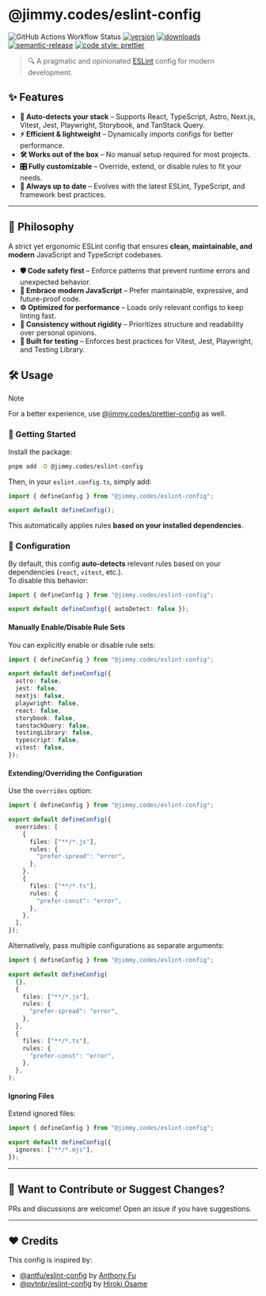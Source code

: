 # @jimmy.codes/eslint-config

![GitHub Actions Workflow Status](https://img.shields.io/github/actions/workflow/status/jimmy-guzman/eslint-config/cd.yml?style=flat-square&logo=github-actions)
[![version](https://img.shields.io/npm/v/@jimmy.codes/eslint-config.svg?logo=npm&style=flat-square)](https://www.npmjs.com/package/@jimmy.codes/eslint-config)
[![downloads](https://img.shields.io/npm/dm/@jimmy.codes/eslint-config.svg?logo=npm&style=flat-square)](http://www.npmtrends.com/@jimmy.codes/eslint-config)
[![semantic-release](https://img.shields.io/badge/%20%20%F0%9F%93%A6%F0%9F%9A%80-semantic--release-e10079.svg?style=flat-square)](https://semantic-release.gitbook.io/semantic-release)
[![code style: prettier](https://img.shields.io/badge/code_style-prettier-ff69b4.svg?style=flat-square&logo=prettier)](https://github.com/prettier/prettier)

> 🔍 A pragmatic and opinionated [ESLint](https://eslint.org) config for modern development.

## **✨ Features**

- **📡 Auto-detects your stack** – Supports React, TypeScript, Astro, Next.js, Vitest, Jest, Playwright, Storybook, and TanStack Query.
- **⚡ Efficient & lightweight** – Dynamically imports configs for better performance.
- **🛠️ Works out of the box** – No manual setup required for most projects.
- **🎛️ Fully customizable** – Override, extend, or disable rules to fit your needs.
- **🔄 Always up to date** – Evolves with the latest ESLint, TypeScript, and framework best practices.

---

## **🚀 Philosophy**

A strict yet ergonomic ESLint config that ensures **clean, maintainable, and modern** JavaScript and TypeScript codebases.

- **🛡️ Code safety first** – Enforce patterns that prevent runtime errors and unexpected behavior.
- **📜 Embrace modern JavaScript** – Prefer maintainable, expressive, and future-proof code.
- **⚙️ Optimized for performance** – Loads only relevant configs to keep linting fast.
- **📏 Consistency without rigidity** – Prioritizes structure and readability over personal opinions.
- **🧪 Built for testing** – Enforces best practices for Vitest, Jest, Playwright, and Testing Library.

## 🛠️ Usage

> [!NOTE]  
> For a better experience, use [@jimmy.codes/prettier-config](https://github.com/jimmy-guzman/prettier-config) as well.

### 🔨 Getting Started

Install the package:

```sh
pnpm add -D @jimmy.codes/eslint-config
```

Then, in your `eslint.config.ts`, simply add:

```mjs
import { defineConfig } from "@jimmy.codes/eslint-config";

export default defineConfig();
```

This automatically applies rules **based on your installed dependencies**.

### 🔧 Configuration

By default, this config **auto-detects** relevant rules based on your dependencies (`react`, `vitest`, etc.).  
To disable this behavior:

```ts
import { defineConfig } from "@jimmy.codes/eslint-config";

export default defineConfig({ autoDetect: false });
```

#### **Manually Enable/Disable Rule Sets**

You can explicitly enable or disable rule sets:

```ts
import { defineConfig } from "@jimmy.codes/eslint-config";

export default defineConfig({
  astro: false,
  jest: false,
  nextjs: false,
  playwright: false,
  react: false,
  storybook: false,
  tanstackQuery: false,
  testingLibrary: false,
  typescript: false,
  vitest: false,
});
```

#### **Extending/Overriding the Configuration**

Use the `overrides` option:

```ts
import { defineConfig } from "@jimmy.codes/eslint-config";

export default defineConfig({
  overrides: [
    {
      files: ["**/*.js"],
      rules: {
        "prefer-spread": "error",
      },
    },
    {
      files: ["**/*.ts"],
      rules: {
        "prefer-const": "error",
      },
    },
  ],
});
```

Alternatively, pass multiple configurations as separate arguments:

```ts
import { defineConfig } from "@jimmy.codes/eslint-config";

export default defineConfig(
  {},
  {
    files: ["**/*.js"],
    rules: {
      "prefer-spread": "error",
    },
  },
  {
    files: ["**/*.ts"],
    rules: {
      "prefer-const": "error",
    },
  },
);
```

#### **Ignoring Files**

Extend ignored files:

```ts
import { defineConfig } from "@jimmy.codes/eslint-config";

export default defineConfig({
  ignores: ["**/*.mjs"],
});
```

---

## 💬 Want to Contribute or Suggest Changes?

PRs and discussions are welcome! Open an issue if you have suggestions.

---

## ❤️ Credits

This config is inspired by:

- [@antfu/eslint-config](https://github.com/antfu/eslint-config) by [Anthony Fu](https://antfu.me)
- [@pvtnbr/eslint-config](https://github.com/privatenumber/eslint-config) by [Hiroki Osame](https://hirok.io)
